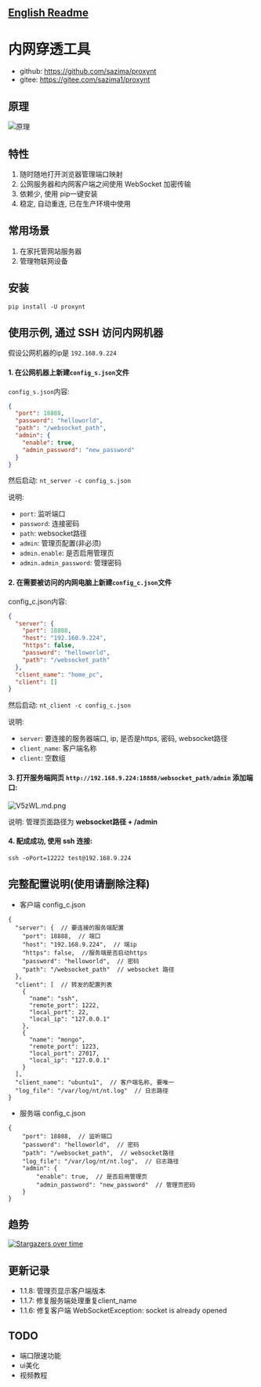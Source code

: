 
## [English Readme](./readme_en.md)

# 内网穿透工具
- github: https://github.com/sazima/proxynt
- gitee: https://gitee.com/sazima1/proxynt

## 原理

![原理](https://i.imgtg.com/2023/02/08/cqhoI.png)

## 特性

1. 随时随地打开浏览器管理端口映射
2. 公网服务器和内网客户端之间使用 WebSocket 加密传输
3. 依赖少, 使用 pip一键安装
4. 稳定, 自动重连, 已在生产环境中使用

## 常用场景
1. 在家托管网站服务器
2. 管理物联网设备

## 安装

```
pip install -U proxynt
```

## 使用示例, 通过 SSH 访问内网机器

假设公网机器的ip是 `192.168.9.224`

#### 1. 在公网机器上新建`config_s.json`文件

`config_s.json`内容:
```json
{
  "port": 18888,
  "password": "helloworld",
  "path": "/websocket_path",
  "admin": {
    "enable": true,  
    "admin_password": "new_password"  
  }
}
```
然后启动:
`nt_server -c config_s.json `

说明: 
- `port`: 监听端口
- `password`: 连接密码
- `path`: websocket路径
- `admin`: 管理页配置(非必须)
- `admin.enable`: 是否启用管理页
- `admin.admin_password`: 管理密码


#### 2. 在需要被访问的内网电脑上新建`config_c.json`文件

config_c.json内容:
```json
{
  "server": {
    "port": 18888,
    "host": "192.168.9.224",
    "https": false,
    "password": "helloworld",
    "path": "/websocket_path"
  },
  "client_name": "home_pc",
  "client": []
}
```

然后启动:
`nt_client -c config_c.json`

说明:
- `server`: 要连接的服务器端口, ip, 是否是https, 密码, websocket路径
- `client_name`: 客户端名称
- `client`:  空数组

#### 3. 打开服务端网页 `http://192.168.9.224:18888/websocket_path/admin` 添加端口:
![V5zWL.md.png](https://i.imgtg.com/2023/02/26/V5zWL.md.png)

说明: 管理页面路径为 **websocket路径 + /admin**

#### 4. 配成成功, 使用 ssh 连接:
```
ssh -oPort=12222 test@192.168.9.224
```


## 完整配置说明(使用请删除注释)

- 客户端 config_c.json
```json5
{
  "server": {  // 要连接的服务端配置
    "port": 18888,  // 端口
    "host": "192.168.9.224",  // 端ip
    "https": false,  //服务端是否启动https
    "password": "helloworld",  // 密码
    "path": "/websocket_path"  // websocket 路径
  },
  "client": [  // 转发的配置列表
    {
      "name": "ssh",
      "remote_port": 1222,
      "local_port": 22,
      "local_ip": "127.0.0.1"
    },
    {
      "name": "mongo",
      "remote_port": 1223,
      "local_port": 27017,
      "local_ip": "127.0.0.1"
    }
  ],
  "client_name": "ubuntu1",  // 客户端名称, 要唯一
  "log_file": "/var/log/nt/nt.log"  // 日志路径
}
```


- 服务端 config_c.json
```json5
{
    "port": 18888,  // 监听端口
    "password": "helloworld",  // 密码
    "path": "/websocket_path",  // websocket路径
    "log_file": "/var/log/nt/nt.log",  // 日志路径
    "admin": {  
        "enable": true,  // 是否启用管理页
        "admin_password": "new_password"  // 管理页密码
    }
}
```
## 趋势

[![Stargazers over time](https://starchart.cc/sazima/proxynt.svg)](https://starchart.cc/sazima/proxynt)


## 更新记录
- 1.1.8: 管理页显示客户端版本
- 1.1.7: 修复服务端处理重复client_name
- 1.1.6: 修复客户端 WebSocketException: socket is already opened

## TODO
- 端口限速功能
- ui美化
- 视频教程
